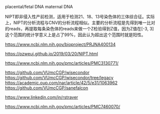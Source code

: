 ## 
placental/fetal DNA
maternal DNA

NIPT即非侵入性产前检测，适用于检测21、18、13号染色体的三体综合征。实际上，NIPT的分析流程与CNV的分析流程相似。主要的分析流程是先得到唯一比对的reads，再提取每条染色体的reads来做一个Z检验得到Z值，因为Z值在[-3, 3]这个范围的统计学意义上是占了99%，因此认为超出这个范围时就是阳性。

https://www.ncbi.nlm.nih.gov/bioproject/PRJNA400134

https://pzweuj.github.io/2019/03/20/NIPT.html

https://www.ncbi.nlm.nih.gov/pmc/articles/PMC3130771/

https://github.com/VUmcCGP/wisecondor
https://github.com/VUmcCGP/wisecondor/tree/legacy
https://academic.oup.com/nar/article/42/5/e31/1063962
https://github.com/VUmcCGP/sanefalcon

https://www.linkedin.com/in/rstraver


https://www.ncbi.nlm.nih.gov/pmc/articles/PMC7460070/

